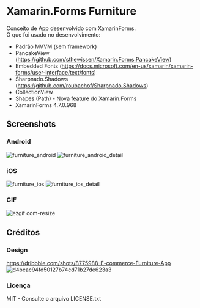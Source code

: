 # Xamarin.Forms Furniture
Conceito de App desenvolvido com XamarinForms. </br>
O que foi usado no desenvolvimento:
- Padrão MVVM (sem framework)
- PancakeView (https://github.com/sthewissen/Xamarin.Forms.PancakeView)
- Embedded Fonts (https://docs.microsoft.com/en-us/xamarin/xamarin-forms/user-interface/text/fonts)
- Sharpnado.Shadows (https://github.com/roubachof/Sharpnado.Shadows)
- CollectionView
- Shapes (Path) - Nova feature do Xamarin.Forms
- XamarinForms 4.7.0.968

## Screenshots
### Android
![furniture_android](https://user-images.githubusercontent.com/11803107/86255598-a9b1b500-bb8d-11ea-968e-ea09418b77dc.jpg)
![furniture_android_detail](https://user-images.githubusercontent.com/11803107/86255618-b46c4a00-bb8d-11ea-9260-f6d09519c5bc.jpg)

### iOS
![furniture_ios](https://user-images.githubusercontent.com/11803107/86255653-bfbf7580-bb8d-11ea-94c8-dc3a1beb191d.jpg)
![furniture_ios_detail](https://user-images.githubusercontent.com/11803107/86255681-c948dd80-bb8d-11ea-8d8b-e7d9ea5afe38.jpg)

### GIF
![ezgif com-resize](https://user-images.githubusercontent.com/11803107/86255703-d1088200-bb8d-11ea-90d0-bed1578563f4.gif)

## Créditos
### Design
https://dribbble.com/shots/8775988-E-commerce-Furniture-App
![d4bcac94fd50127b74cd71b27de623a3](https://user-images.githubusercontent.com/11803107/86255827-fe553000-bb8d-11ea-96db-7e668b832f8b.png)

### Licença
MIT - Consulte o arquivo LICENSE.txt
